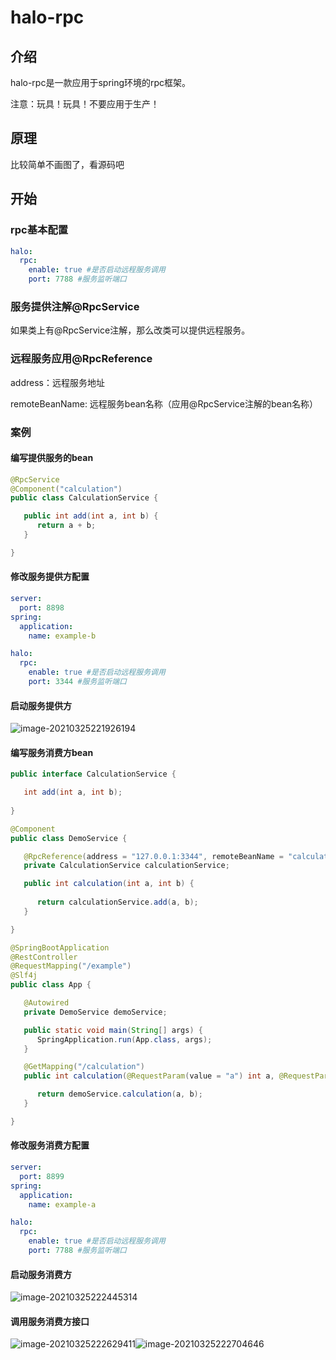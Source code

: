 # halo-rpc
## 介绍

halo-rpc是一款应用于spring环境的rpc框架。

注意：玩具！玩具！不要应用于生产！

## 原理

比较简单不画图了，看源码吧

## 开始

### rpc基本配置

```yaml
halo:
  rpc:
    enable: true #是否启动远程服务调用
    port: 7788 #服务监听端口
```

### 服务提供注解@RpcService

如果类上有@RpcService注解，那么改类可以提供远程服务。

### 远程服务应用@RpcReference

address：远程服务地址

remoteBeanName: 远程服务bean名称（应用@RpcService注解的bean名称）

### 案例

#### 编写提供服务的bean

```java
@RpcService
@Component("calculation")
public class CalculationService {

   public int add(int a, int b) {
      return a + b;
   }

}
```



#### 修改服务提供方配置

```yaml
server:
  port: 8898
spring:
  application:
    name: example-b

halo:
  rpc:
    enable: true #是否启动远程服务调用
    port: 3344 #服务监听端口
```

#### 启动服务提供方

![image-20210325221926194](https://raw.githubusercontent.com/halomzh/pic/master/20210325221935.png)

#### 编写服务消费方bean

```java
public interface CalculationService {

   int add(int a, int b);
   
}
```

```java
@Component
public class DemoService {

   @RpcReference(address = "127.0.0.1:3344", remoteBeanName = "calculation")
   private CalculationService calculationService;

   public int calculation(int a, int b) {
      
      return calculationService.add(a, b);
   }

}
```

```java
@SpringBootApplication
@RestController
@RequestMapping("/example")
@Slf4j
public class App {

   @Autowired
   private DemoService demoService;

   public static void main(String[] args) {
      SpringApplication.run(App.class, args);
   }

   @GetMapping("/calculation")
   public int calculation(@RequestParam(value = "a") int a, @RequestParam(value = "b") int b) {

      return demoService.calculation(a, b);
   }

}
```

#### 修改服务消费方配置

```yaml
server:
  port: 8899
spring:
  application:
    name: example-a

halo:
  rpc:
    enable: true #是否启动远程服务调用
    port: 7788 #服务监听端口
```

#### 启动服务消费方

![image-20210325222445314](https://raw.githubusercontent.com/halomzh/pic/master/20210325222446.png)

#### 调用服务消费方接口

![image-20210325222629411](https://raw.githubusercontent.com/halomzh/pic/master/20210325222630.png)![image-20210325222704646](https://raw.githubusercontent.com/halomzh/pic/master/20210325222706.png)